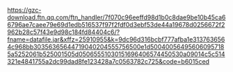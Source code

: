 https://gzc-download.ftn.qq.com/ftn_handler/7f070c96eeffd98d1b0c8dae9be10b45ca66796ae7caee79e69d1edb516537f97f2fdf0d3ebf53de44a19678d0256672f2962b28c57f43e9d98c184fd84404c6/?fname=datafile.jar&xffz=25910955&k=9dc96d316bcbf777afba1e3137636564c968bb30356365644719040204555756500e1d500400564956060957185a5252061b525001505d05065551030151696406574450530a09014c5c514321e4841755a2dc99dad8fe123428a7c0563782c725&code=b6015ced
